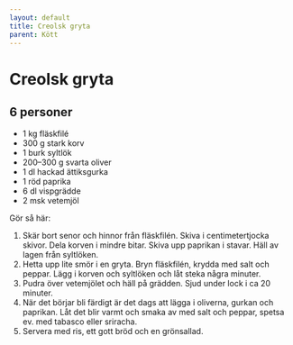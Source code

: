 ```yaml
---
layout: default
title: Creolsk gryta
parent: Kött
---
```

Creolsk gryta
=============

6 personer
----------

-	1 kg fläskfilé
-	300 g stark korv
-	1 burk syltlök
-	200–300 g svarta oliver
-	1 dl hackad ättiksgurka
-	1 röd paprika
-	6 dl vispgrädde
-	2 msk vetemjöl

Gör så här:

1.	Skär bort senor och hinnor från fläskfilén. Skiva i centimetertjocka skivor. Dela korven i mindre bitar. Skiva upp paprikan i stavar. Häll av lagen från syltlöken.
2.	Hetta upp lite smör i en gryta. Bryn fläskfilén, krydda med salt och peppar. Lägg i korven och syltlöken och låt steka några minuter.
3.	Pudra över vetemjölet och häll på grädden. Sjud under lock i ca 20 minuter.
4.	När det börjar bli färdigt är det dags att lägga i oliverna, gurkan och paprikan. Låt det blir varmt och smaka av med salt och peppar, spetsa ev. med tabasco eller sriracha.
5.	Servera med ris, ett gott bröd och en grönsallad.
